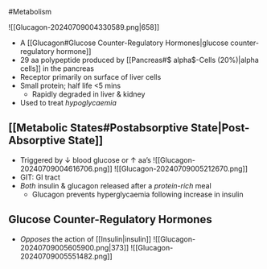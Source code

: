 #Metabolism 

![[Glucagon-20240709004330589.png|658]]
- A [[Glucagon#Glucose Counter-Regulatory Hormones|glucose counter-regulatory hormone]]
- 29 aa polypeptide produced by [[Pancreas#$ alpha$-Cells (20%)|alpha cells]] in the pancreas
- Receptor primarily on surface of liver cells
- Small protein; half life <5 mins
	- Rapidly degraded in liver & kidney
- Used to treat *hypoglycaemia*
## [[Metabolic States#Postabsorptive State|Post-Absorptive State]]
- Triggered by $\downarrow$ blood glucose or $\uparrow$ aa’s
![[Glucagon-20240709004616706.png]]
![[Glucagon-20240709005212670.png]]
- GIT: GI tract
- *Both* insulin & glucagon released after a *protein-rich* meal
	- Glucagon prevents hyperglycaemia following increase in insulin
## Glucose Counter-Regulatory Hormones
- *Opposes* the action of [[Insulin|insulin]]
![[Glucagon-20240709005605900.png|373]]
![[Glucagon-20240709005551482.png]]
